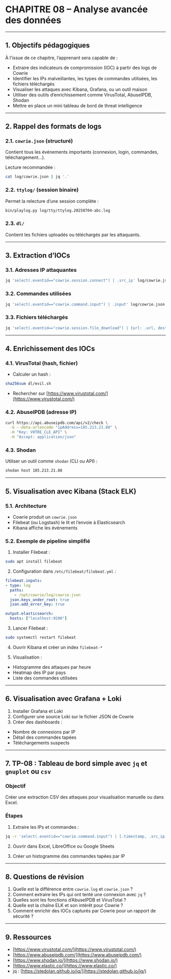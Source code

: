 # CHAPITRE 08 – Analyse avancée des données

---

## 1. Objectifs pédagogiques

À l’issue de ce chapitre, l’apprenant sera capable de :

* Extraire des indicateurs de compromission (IOC) à partir des logs de Cowrie
* Identifier les IPs malveillantes, les types de commandes utilisées, les fichiers téléchargés
* Visualiser les attaques avec Kibana, Grafana, ou un outil maison
* Utiliser des outils d’enrichissement comme VirusTotal, AbuseIPDB, Shodan
* Mettre en place un mini tableau de bord de threat intelligence

---

## 2. Rappel des formats de logs

### 2.1. `cowrie.json` (structuré)

Contient tous les événements importants (connexion, login, commandes, téléchargement...).

Lecture recommandée :

```bash
cat log/cowrie.json | jq '.'
```

### 2.2. `ttylog/` (session binaire)

Permet la relecture d’une session complète :

```bash
bin/playlog.py log/tty/ttylog.20250704-abc.log
```

### 2.3. `dl/`

Contient les fichiers uploadés ou téléchargés par les attaquants.

---

## 3. Extraction d’IOCs

### 3.1. Adresses IP attaquantes

```bash
jq 'select(.eventid=="cowrie.session.connect") | .src_ip' log/cowrie.json | sort | uniq -c | sort -nr
```

### 3.2. Commandes utilisées

```bash
jq 'select(.eventid=="cowrie.command.input") | .input' log/cowrie.json | sort | uniq -c | sort -nr
```

### 3.3. Fichiers téléchargés

```bash
jq 'select(.eventid=="cowrie.session.file_download") | {url: .url, dest: .outfile}' log/cowrie.json
```

---

## 4. Enrichissement des IOCs

### 4.1. VirusTotal (hash, fichier)

* Calculer un hash :

```bash
sha256sum dl/evil.sh
```

* Rechercher sur [https://www.virustotal.com/](https://www.virustotal.com/)

### 4.2. AbuseIPDB (adresse IP)

```bash
curl https://api.abuseipdb.com/api/v2/check \
  -G --data-urlencode "ipAddress=185.213.21.88" \
  -H "Key: VOTRE_CLE_API" \
  -H "Accept: application/json"
```

### 4.3. Shodan

Utiliser un outil comme `shodan` (CLI ou API) :

```bash
shodan host 185.213.21.88
```

---

## 5. Visualisation avec Kibana (Stack ELK)

### 5.1. Architecture

* Cowrie produit un `cowrie.json`
* Filebeat (ou Logstash) le lit et l’envoie à Elasticsearch
* Kibana affiche les événements

### 5.2. Exemple de pipeline simplifié

1. Installer Filebeat :

```bash
sudo apt install filebeat
```

2. Configuration dans `/etc/filebeat/filebeat.yml` :

```yaml
filebeat.inputs:
- type: log
  paths:
    - /opt/cowrie/log/cowrie.json
  json.keys_under_root: true
  json.add_error_key: true

output.elasticsearch:
  hosts: ["localhost:9200"]
```

3. Lancer Filebeat :

```bash
sudo systemctl restart filebeat
```

4. Ouvrir Kibana et créer un index `filebeat-*`

5. Visualisation :

* Histogramme des attaques par heure
* Heatmap des IP par pays
* Liste des commandes utilisées

---

## 6. Visualisation avec Grafana + Loki

1. Installer Grafana et Loki
2. Configurer une source Loki sur le fichier JSON de Cowrie
3. Créer des dashboards :

* Nombre de connexions par IP
* Détail des commandes tapées
* Téléchargements suspects

---

## 7. TP-08 : Tableau de bord simple avec `jq` et `gnuplot` ou `csv`

### Objectif

Créer une extraction CSV des attaques pour visualisation manuelle ou dans Excel.

### Étapes

1. Extraire les IPs et commandes :

```bash
jq -r 'select(.eventid=="cowrie.command.input") | [.timestamp, .src_ip, .input] | @csv' log/cowrie.json > attacks.csv
```

2. Ouvrir dans Excel, LibreOffice ou Google Sheets

3. Créer un histogramme des commandes tapées par IP

---

## 8. Questions de révision

1. Quelle est la différence entre `cowrie.log` et `cowrie.json` ?
2. Comment extraire les IPs qui ont tenté une connexion avec `jq` ?
3. Quelles sont les fonctions d’AbuseIPDB et VirusTotal ?
4. Quelle est la chaîne ELK et son intérêt pour Cowrie ?
5. Comment enrichir des IOCs capturés par Cowrie pour un rapport de sécurité ?

---

## 9. Ressources

* [https://www.virustotal.com/](https://www.virustotal.com/)
* [https://www.abuseipdb.com/](https://www.abuseipdb.com/)
* [https://www.shodan.io/](https://www.shodan.io/)
* [https://www.elastic.co/](https://www.elastic.co/)
* jq : [https://stedolan.github.io/jq/](https://stedolan.github.io/jq/)
